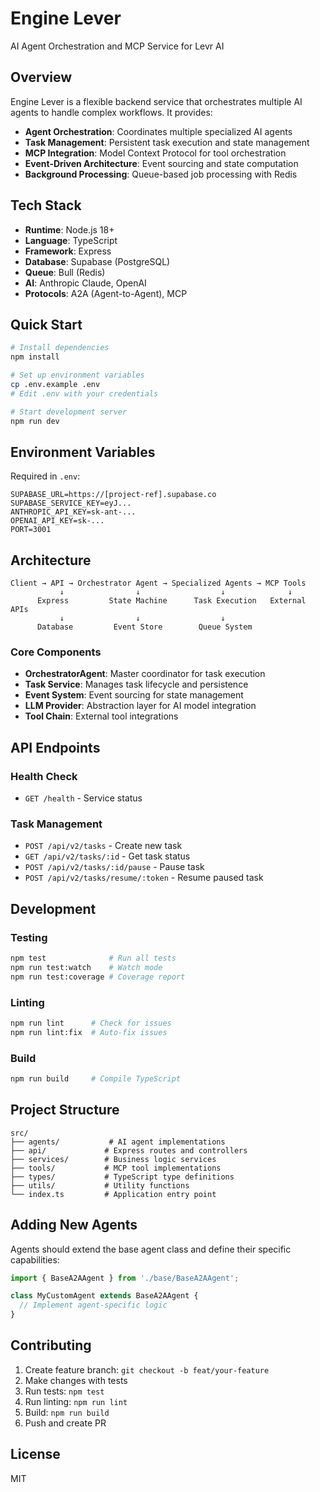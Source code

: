 # Engine Lever

AI Agent Orchestration and MCP Service for Levr AI

## Overview

Engine Lever is a flexible backend service that orchestrates multiple AI agents to handle complex workflows. It provides:

- **Agent Orchestration**: Coordinates multiple specialized AI agents
- **Task Management**: Persistent task execution and state management
- **MCP Integration**: Model Context Protocol for tool orchestration
- **Event-Driven Architecture**: Event sourcing and state computation
- **Background Processing**: Queue-based job processing with Redis

## Tech Stack

- **Runtime**: Node.js 18+
- **Language**: TypeScript
- **Framework**: Express
- **Database**: Supabase (PostgreSQL)
- **Queue**: Bull (Redis)
- **AI**: Anthropic Claude, OpenAI
- **Protocols**: A2A (Agent-to-Agent), MCP

## Quick Start

```bash
# Install dependencies
npm install

# Set up environment variables
cp .env.example .env
# Edit .env with your credentials

# Start development server
npm run dev
```

## Environment Variables

Required in `.env`:
```
SUPABASE_URL=https://[project-ref].supabase.co
SUPABASE_SERVICE_KEY=eyJ...
ANTHROPIC_API_KEY=sk-ant-...
OPENAI_API_KEY=sk-...
PORT=3001
```

## Architecture

```
Client → API → Orchestrator Agent → Specialized Agents → MCP Tools
           ↓                ↓                  ↓              ↓
      Express         State Machine      Task Execution   External APIs
           ↓                ↓                  ↓
      Database         Event Store        Queue System
```

### Core Components

- **OrchestratorAgent**: Master coordinator for task execution
- **Task Service**: Manages task lifecycle and persistence
- **Event System**: Event sourcing for state management
- **LLM Provider**: Abstraction layer for AI model integration
- **Tool Chain**: External tool integrations

## API Endpoints

### Health Check
- `GET /health` - Service status

### Task Management
- `POST /api/v2/tasks` - Create new task
- `GET /api/v2/tasks/:id` - Get task status
- `POST /api/v2/tasks/:id/pause` - Pause task
- `POST /api/v2/tasks/resume/:token` - Resume paused task

## Development

### Testing
```bash
npm test              # Run all tests
npm run test:watch    # Watch mode
npm run test:coverage # Coverage report
```

### Linting
```bash
npm run lint      # Check for issues
npm run lint:fix  # Auto-fix issues
```

### Build
```bash
npm run build     # Compile TypeScript
```

## Project Structure

```
src/
├── agents/           # AI agent implementations
├── api/             # Express routes and controllers
├── services/        # Business logic services
├── tools/           # MCP tool implementations
├── types/           # TypeScript type definitions
├── utils/           # Utility functions
└── index.ts         # Application entry point
```

## Adding New Agents

Agents should extend the base agent class and define their specific capabilities:

```typescript
import { BaseA2AAgent } from './base/BaseA2AAgent';

class MyCustomAgent extends BaseA2AAgent {
  // Implement agent-specific logic
}
```

## Contributing

1. Create feature branch: `git checkout -b feat/your-feature`
2. Make changes with tests
3. Run tests: `npm test`
4. Run linting: `npm run lint`
5. Build: `npm run build`
6. Push and create PR

## License

MIT